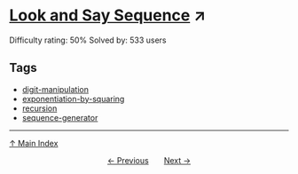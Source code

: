 # [Look and Say Sequence](https://projecteuler.net/problem=419) ↗️

Difficulty rating: 50%
Solved by: 533 users
## Tags

- [digit-manipulation](../tags/digit-manipulation.md)
- [exponentiation-by-squaring](../tags/exponentiation-by-squaring.md)
- [recursion](../tags/recursion.md)
- [sequence-generator](../tags/sequence-generator.md)



---

[↑ Main Index](../README.md)


<div align=center><a href='418.md'>← Previous</a> &nbsp;&nbsp; &nbsp;&nbsp;  <a href='420.md'>Next →</a></div>
